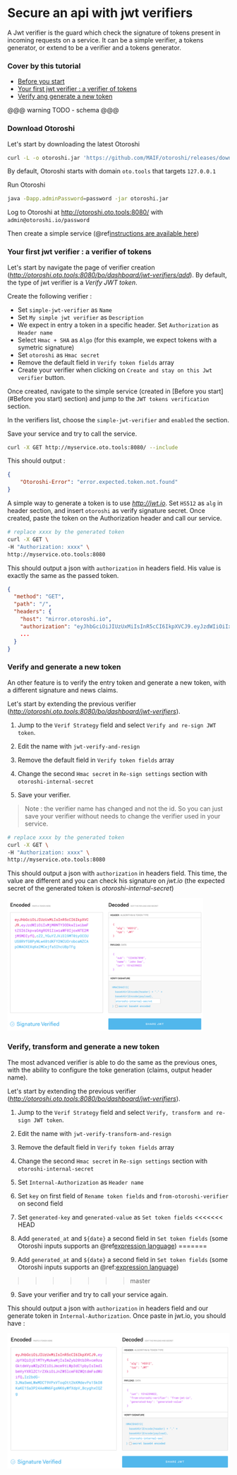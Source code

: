 # Secure an api with jwt verifiers

A Jwt verifier is the guard which check the signature of tokens present in incoming requests on a service. It can be a simple verifier, a tokens generator, or extend to be a verifier and a tokens generator.

### Cover by this tutorial

- [Before you start](#before-you-start)
- [Your first jwt verifier : a verifier of tokens](#your-first-jwt-verifier--a-verifier-of-tokens)
- [Verify ang generate a new token](#verify-and-generate-a-new-token)

@@@ warning
TODO - schema
@@@

### Download Otoroshi

Let's start by downloading the latest Otoroshi
```sh
curl -L -o otoroshi.jar 'https://github.com/MAIF/otoroshi/releases/download/v1.5.0-dev/otoroshi.jar'
```

By default, Otoroshi starts with domain `oto.tools` that targets `127.0.0.1`

Run Otoroshi
```sh
java -Dapp.adminPassword=password -jar otoroshi.jar 
```

Log to Otoroshi at http://otoroshi.oto.tools:8080/ with `admin@otoroshi.io/password`

Then create a simple service (@ref[instructions are available here](./secure-with-apikey.md#about-the-downstream-example-service))

### Your first jwt verifier : a verifier of tokens

Let's start by navigate the page of verifier creation (*http://otoroshi.oto.tools:8080/bo/dashboard/jwt-verifiers/add*). By default, the type of jwt verifier is a *Verify JWT token*.

Create the following verifier : 
* Set `simple-jwt-verifier` as `Name`
* Set `My simple jwt verifier` as `Description`
* We expect in entry a token in a specific header. Set `Authorization` as `Header name`
* Select `Hmac + SHA` as `Algo` (for this example, we expect tokens with a symetric signature)
* Set `otoroshi` as `Hmac secret`
* Remove the default field in `Verify token fields` array
* Create your verifier when clicking on `Create and stay on this Jwt verifier` button.

Once created, navigate to the simple service (created in [Before you start](#Before you start) section) and jump to the `JWT tokens verification` section.

In the verifiers list, choose the `simple-jwt-verifier` and `enabled` the section.

Save your service and try to call the service.
```sh
curl -X GET http://myservice.oto.tools:8080/ --include
```

This should output : 
```json
{
    "Otoroshi-Error": "error.expected.token.not.found"
}
```

A simple way to generate a token is to use *http://jwt.io*. Set `HS512` as `alg` in header section, and insert `otoroshi` as verify signature secret. Once created, paste the token on the Authorization header and call our service.

```sh
# replace xxxx by the generated token
curl -X GET \
-H "Authorization: xxxx" \
http://myservice.oto.tools:8080
```

This should output a json with `authorization` in headers field. His value is exactly the same as the passed token.

```json
{
  "method": "GET",
  "path": "/",
  "headers": {
    "host": "mirror.otoroshi.io",
    "authorization": "eyJhbGciOiJIUzUxMiIsInR5cCI6IkpXVCJ9.eyJzdWIiOiIxMjM0NTY3ODkwIiwibmFtZSI6IkpvaG4gRG9lIiwiaWF0IjoxNTE2MjM5MDIyfQ.ipDFgkww51mSaSg_199BMRj4gK20LGz_czozu3u8rCFFO1X20MwcabSqEzUc0q4qQ4rjTxjoR4HeUDVcw8BxoQ",
    ...
  }
}
```

### Verify and generate a new token

An other feature is to verify the entry token and generate a new token, with a different signature and news claims. 

Let's start by extending the previous verifier (*http://otoroshi.oto.tools:8080/bo/dashboard/jwt-verifiers*).

1. Jump to the `Verif Strategy` field and select `Verify and re-sign JWT token`. 

2. Edit the name with `jwt-verify-and-resign`
3. Remove the default field in `Verify token fields` array
4. Change the second `Hmac secret` in `Re-sign settings` section with `otoroshi-internal-secret`
5. Save your verifier.

> Note : the verifier name has changed and not the id. So you can just save your verifier without needs to change the verifier used in your service.  

```sh
# replace xxxx by the generated token
curl -X GET \
-H "Authorization: xxxx" \
http://myservice.oto.tools:8080
```

This should output a json with `authorization` in headers field. This time, the value are different and you can check his signature on *jwt.io* (the expected secret of the generated token is *otoroshi-internal-secret*)

<img src="../imgs/secure-an-app-with-jwt-verifiers-jwtio.png" height="300px">

### Verify, transform and generate a new token

The most advanced verifier is able to do the same as the previous ones, with the ability to configure the toke generation (claims, output header name).

Let's start by extending the previous verifier (*http://otoroshi.oto.tools:8080/bo/dashboard/jwt-verifiers*).

1. Jump to the `Verif Strategy` field and select `Verify, transform and re-sign JWT token`. 

2. Edit the name with `jwt-verify-transform-and-resign`
3. Remove the default field in `Verify token fields` array
4. Change the second `Hmac secret` in `Re-sign settings` section with `otoroshi-internal-secret`
5. Set `Internal-Authorization` as `Header name`
6. Set `key` on first field of `Rename token fields` and `from-otoroshi-verifier` on second field
7. Set `generated-key` and `generated-value` as `Set token fields`
<<<<<<< HEAD
8. Add `generated_at` and `${date}` a second field in `Set token fields` (some Otoroshi inputs supports an @ref[expression language](../topics/expression-language.md))
=======
8. Add `generated_at` and `${date}` a second field in `Set token fields` (some Otoroshi inputs supports an @ref:[expression language](../topics/expression-language.md))
>>>>>>> master
9. Save your verifier and try to call your service again.

This should output a json with `authorization` in headers field and our generate token in `Internal-Authorization`.
Once paste in jwt.io, you should have :

<img src="../imgs/secure-an-app-with-jwt-verifiers-transform-jwtio.png">

